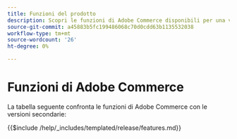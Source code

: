 ```yaml
---
title: Funzioni del prodotto
description: Scopri le funzioni di Adobe Commerce disponibili per una versione specifica.
source-git-commit: a45883b5fc199486068c70d0cdd63b1135532038
workflow-type: tm+mt
source-wordcount: '26'
ht-degree: 0%

---
```



# Funzioni di Adobe Commerce

La tabella seguente confronta le funzioni di Adobe Commerce con le versioni secondarie:

{{$include /help/_includes/templated/release/features.md}}
